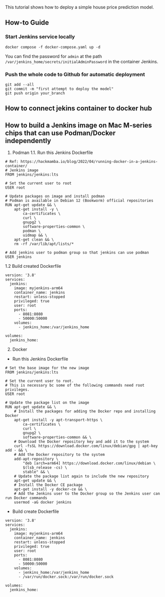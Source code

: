 This tutorial shows how to deploy a simple house price prediction model.

## How-to Guide

### Start Jenkins service locally
```shell
docker compose -f docker-compose.yaml up -d
```
You can find the password for `admin` at the path `/var/jenkins_home/secrets/initialAdminPassword` in the container Jenkins.

### Push the whole code to Github for automatic deployment
```shell
git add --all
git commit -m "first attempt to deploy the model"
git push origin your_branch
```

## How to connect jekins container to docker hub


## How to build a Jenkins image on Mac M-series chips that can use Podman/Docker independently

1. Podman
1.1. Run this Jenkins Dockerfile
```
# Ref: https://hackmamba.io/blog/2022/04/running-docker-in-a-jenkins-container/
# Jenkins image
FROM jenkins/jenkins:lts

# Set the current user to root
USER root

# Update packages on image and install podman
# Podman is available in Debian 12 (Bookworm) official repositories
RUN apt-get update && \
    apt-get install -y \
        ca-certificates \
        curl \
        gnupg2 \
        software-properties-common \
        podman \
        uidmap && \
    apt-get clean && \
    rm -rf /var/lib/apt/lists/*

# Add jenkins user to podman group so that jenkins can use podman
USER jenkins
```

1.2 Build created Dockerfile
```
version: '3.8'
services:
  jenkins:
    image: myjenkins-arm64
    container_name: jenkins
    restart: unless-stopped
    privileged: true
    user: root
    ports:
      - 8081:8080
      - 50000:50000
    volumes:
      - jenkins_home:/var/jenkins_home

volumes:
  jenkins_home:
```

2. Docker
- Run this Jenkins Dockerfile
```
# Set the base image for the new image
FROM jenkins/jenkins:lts

# Set the current user to root.
# This is necessary bc some of the following commands need root privileges.
USER root

# Update the package list on the image
RUN apt-get update && \
    # Install the packages for adding the Docker repo and installing Docker
    apt-get install -y apt-transport-https \
        ca-certificates \
        curl \
        gnupg2 \
        software-properties-common && \
    # Download the Docker repository key and add it to the system
    curl -fsSL https://download.docker.com/linux/debian/gpg | apt-key add - && \
    # Add the Docker repository to the system
    add-apt-repository \
        "deb [arch=arm64] https://download.docker.com/linux/debian \
        $(lsb_release -cs) \
        stable" && \
    # Update the package list again to include the new repository
    apt-get update && \
    # Install the Docker CE package
    apt-get install -y docker-ce && \
    # Add the Jenkins user to the Docker group so the Jenkins user can run Docker commands
    usermod -aG docker jenkins
```

- Build create Dockerfile
```
version: '3.8'
services:
  jenkins:
    image: myjenkins-arm64
    container_name: jenkins
    restart: unless-stopped
    privileged: true
    user: root
    ports:
      - 8081:8080
      - 50000:50000
    volumes:
      - jenkins_home:/var/jenkins_home
      - /var/run/docker.sock:/var/run/docker.sock

volumes:
  jenkins_home:
```

